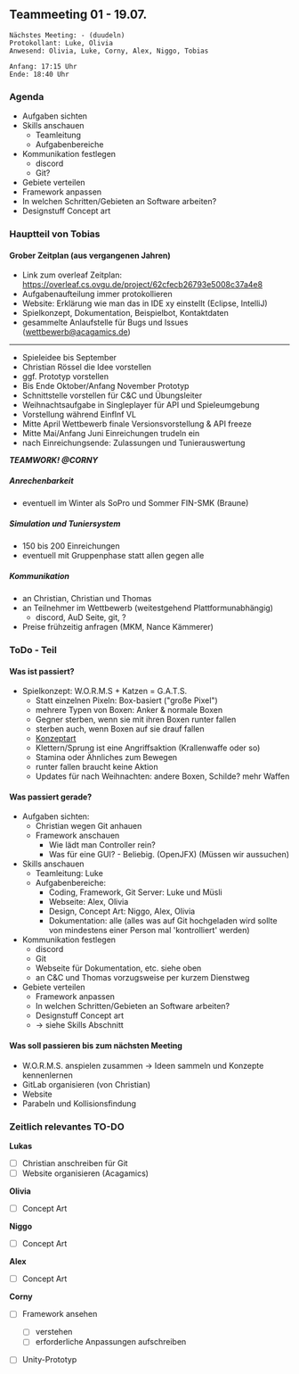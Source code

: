 Teammeeting 01 - 19.07.
--
```
Nächstes Meeting: - (duudeln)
Protokollant: Luke, Olivia 
Anwesend: Olivia, Luke, Corny, Alex, Niggo, Tobias

Anfang: 17:15 Uhr
Ende: 18:40 Uhr
```
### Agenda
- Aufgaben sichten
- Skills anschauen
  - Teamleitung
  - Aufgabenbereiche 
- Kommunikation festlegen
  - discord
  - Git?
- Gebiete verteilen 
- Framework anpassen
- In welchen Schritten/Gebieten an Software arbeiten?
- Designstuff Concept art

### Hauptteil von Tobias

#### Grober Zeitplan (aus vergangenen Jahren)

- Link zum overleaf Zeitplan: https://overleaf.cs.ovgu.de/project/62cfecb26793e5008c37a4e8
- Aufgabenaufteilung immer protokollieren
- Website: Erklärung wie man das in IDE xy einstellt (Eclipse, IntelliJ)
- Spielkonzept, Dokumentation, Beispielbot, Kontaktdaten 
- gesammelte Anlaufstelle für Bugs und Issues (wettbewerb@acagamics.de)
- ---
- Spieleidee bis September
- Christian Rössel die Idee vorstellen
- ggf. Prototyp vorstellen
- Bis Ende Oktober/Anfang November Prototyp
- Schnittstelle vorstellen für C&C und Übungsleiter
- Weihnachtsaufgabe in Singleplayer für API und Spieleumgebung
- Vorstellung während EinfInf VL
- Mitte April Wettbewerb finale Versionsvorstellung & API freeze
- Mitte Mai/Anfang Juni Einreichungen trudeln ein
- nach Einreichungsende: Zulassungen und Tunierauswertung

***TEAMWORK! @CORNY***

##### Anrechenbarkeit

- eventuell im Winter als SoPro und Sommer FIN-SMK (Braune)


##### Simulation und Tuniersystem

- 150 bis 200 Einreichungen
- eventuell mit Gruppenphase statt allen gegen alle

##### Kommunikation

- an Christian, Christian und Thomas
- an Teilnehmer im Wettbewerb (weitestgehend Plattformunabhängig)
  - discord, AuD Seite, git, ?
- Preise frühzeitig anfragen (MKM, Nance Kämmerer)


### ToDo - Teil

#### Was ist passiert?

- Spielkonzept: W.O.R.M.S + Katzen = G.A.T.S.
    - Statt einzelnen Pixeln: Box-basiert ("große Pixel")
    - mehrere Typen von Boxen: Anker & normale Boxen
    - Gegner sterben, wenn sie mit ihren Boxen runter fallen
    - sterben auch, wenn Boxen auf sie drauf fallen
    - [Konzeptart](https://media.discordapp.net/attachments/996411236403134494/996412715977412748/IMG_0315.png?width=1210&height=663)
    - Klettern/Sprung ist eine Angriffsaktion (Krallenwaffe oder so)
    - Stamina oder Ähnliches zum Bewegen
    - runter fallen braucht keine Aktion
    - Updates für nach Weihnachten: andere Boxen, Schilde? mehr Waffen

#### Was passiert gerade?

- Aufgaben sichten:
  - Christian wegen Git anhauen
  - Framework anschauen
    - Wie lädt man Controller rein?
    - Was für eine GUI? - Beliebig. (OpenJFX) (Müssen wir aussuchen)
- Skills anschauen
  - Teamleitung: Luke
  - Aufgabenbereiche: 
    - Coding, Framework, Git Server: Luke und Müsli
    - Webseite: Alex, Olivia
    - Design, Concept Art: Niggo, Alex, Olivia
    - Dokumentation: alle (alles was auf Git hochgeladen wird sollte von mindestens einer Person mal 'kontrolliert' werden)
- Kommunikation festlegen
  - discord
  - Git
  - Webseite für Dokumentation, etc. siehe oben
  - an C&C und Thomas vorzugsweise per kurzem Dienstweg
- Gebiete verteilen 
  - Framework anpassen
  - In welchen Schritten/Gebieten an Software arbeiten?
  - Designstuff Concept art 
  - -> siehe Skills Abschnitt

#### Was soll passieren bis zum nächsten Meeting

- W.O.R.M.S. anspielen zusammen -> Ideen sammeln und Konzepte kennenlernen
- GitLab organisieren (von Christian)
- Website
- Parabeln und Kollisionsfindung


### Zeitlich relevantes TO-DO

**Lukas**
- [ ] Christian anschreiben für Git
- [ ] Website organisieren (Acagamics)

**Olivia**
- [ ] Concept Art

**Niggo**
- [ ] Concept Art

**Alex**
- [ ] Concept Art

**Corny**
- [ ] Framework ansehen
    - [ ] verstehen
    - [ ] erforderliche Anpassungen aufschreiben
- [ ] Unity-Prototyp


